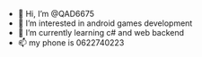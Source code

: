 - 👋 Hi, I’m @QAD6675
- 👀 I’m interested in android games development 
- 🌱 I’m currently learning c# and web backend
- 📫 my phone is 0622740223
